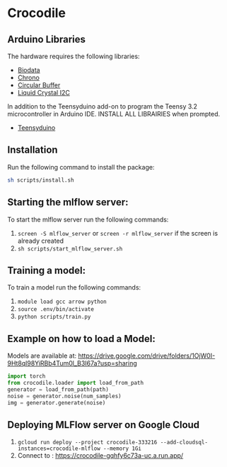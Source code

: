 # Crocodile

## Arduino Libraries

The hardware requires the following libraries:

- [Biodata](https://github.com/eringee/Biodata)
- [Chrono](https://github.com/SofaPirate/Chrono)
- [Circular Buffer](https://github.com/rlogiacco/CircularBuffer)
- [Liquid Crystal I2C](https://www.arduino.cc/reference/en/libraries/liquidcrystal-i2c/)

In addition to the Teensyduino add-on to program the Teensy 3.2 microcontroller in Arduino IDE. INSTALL ALL LIBRAIRIES when prompted.

- [Teensyduino](https://www.pjrc.com/teensy/teensyduino.html)

## Installation

Run the following command to install the package:

```bash
sh scripts/install.sh
```

## Starting the mlflow server:

To start the mlflow server run the following commands:

1. `screen -S mlflow_server` or `screen -r mlflow_server` if the screen is already created
2. `sh scripts/start_mlflow_server.sh`

## Training a model:

To train a model run the following commands:

1. `module load gcc arrow python`
2. `source .env/bin/activate`
3. `python scripts/train.py`

## Example on how to load a Model:
Models are available at: https://drive.google.com/drive/folders/1OjW0I-9Ht8ql98YiRBb4Tum0l_B3I67a?usp=sharing

```python
import torch
from crocodile.loader import load_from_path
generator = load_from_path(path)
noise = generator.noise(num_samples)
img = generator.generate(noise)
```

## Deploying MLFlow server on Google Cloud

1. `gcloud run deploy --project crocodile-333216 --add-cloudsql-instances=crocodile-mlflow --memory 1Gi`
2. Connect to : https://crocodile-gqhfy6c73a-uc.a.run.app/
